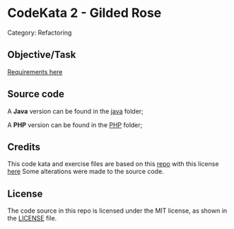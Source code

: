 # CodeKata 2 - Gilded Rose
Category: Refactoring

## Objective/Task
[Requirements here](requirements.md)

## Source code

A **Java** version can be found in the [java](java) folder;

A **PHP** version can be found in the [PHP](PHP) folder;

## Credits
This code kata and exercise files are based on this [repo](https://github.com/emilybache/GildedRose-Refactoring-Kata) with this license [here](https://github.com/emilybache/GildedRose-Refactoring-Kata/blob/master/license.txt)
Some alterations were made to the source code.

## License
The code source in this repo is licensed under the MIT license, as shown in the [LICENSE](/LICENSE) file.
